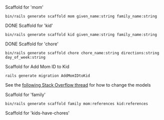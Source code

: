 Scaffold for 'mom'

```bin/rails generate scaffold mom given_name:string family_name:string```


DONE Scaffold for 'kid'

```bin/rails generate scaffold kid given_name:string family_name:string```

DONE Scaffold for 'chore'

```bin/rails generate scaffold chore chore_name:string directions:string day_of_week:string```

Scaffold for Add Mom ID to Kid

```rails generate migration AddMomIDtoKid```

See the [following Stack Overflow thread](https://stackoverflow.com/questions/8555082/rails-how-to-setup-a-one-to-many-relationship) for how to change the models


Scaffold for 'family'

```bin/rails generate scaffold family mom:references kid:references```


Scaffold for 'kids-have-chores'
